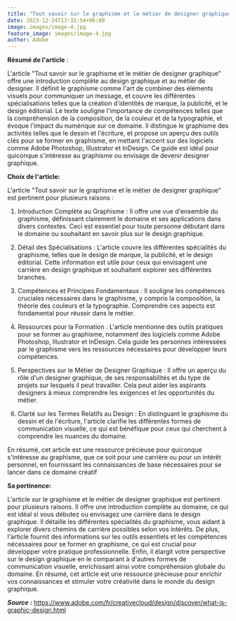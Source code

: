 ```yaml
---
title: "Tout savoir sur le graphisme et le métier de designer graphique"
date: 2023-12-24T13:32:54+06:00
image: images/image-4.jpg
feature_image: images/image-4.jpg
author: Adobe
---
```


**Résumé de l'article** :

L'article "Tout savoir sur le graphisme et le métier de designer graphique" offre une introduction complète au design graphique et au métier de designer. Il définit le graphisme comme l'art de combiner des éléments visuels pour communiquer un message, et couvre les différentes spécialisations telles que la création d'identités de marque, la publicité, et le design éditorial. Le texte souligne l'importance de compétences telles que la compréhension de la composition, de la couleur et de la typographie, et évoque l'impact du numérique sur ce domaine. Il distingue le graphisme des activités telles que le dessin et l'écriture, et propose un aperçu des outils clés pour se former en graphisme, en mettant l'accent sur des logiciels comme Adobe Photoshop, Illustrator et InDesign. Ce guide est idéal pour quiconque s'intéresse au graphisme ou envisage de devenir designer graphique.

**Choix de l'article:** 

L'article "Tout savoir sur le graphisme et le métier de designer graphique" est pertinent pour plusieurs raisons :

1. Introduction Complète au Graphisme : Il offre une vue d'ensemble du graphisme, définissant clairement le domaine et ses applications dans divers contextes. Ceci est essentiel pour toute personne débutant dans le domaine ou souhaitant en savoir plus sur le design graphique.

2. Détail des Spécialisations : L'article couvre les différentes spécialités du graphisme, telles que le design de marque, la publicité, et le design éditorial. Cette information est utile pour ceux qui envisagent une carrière en design graphique et souhaitent explorer ses différentes branches.

3. Compétences et Principes Fondamentaux : Il souligne les compétences cruciales nécessaires dans le graphisme, y compris la composition, la théorie des couleurs et la typographie. Comprendre ces aspects est fondamental pour réussir dans le métier.

4. Ressources pour la Formation : L'article mentionne des outils pratiques pour se former au graphisme, notamment des logiciels comme Adobe Photoshop, Illustrator et InDesign. Cela guide les personnes intéressées par le graphisme vers les ressources nécessaires pour développer leurs compétences.

5. Perspectives sur le Métier de Designer Graphique : Il offre un aperçu du rôle d'un designer graphique, de ses responsabilités et du type de projets sur lesquels il peut travailler. Cela peut aider les aspirants designers à mieux comprendre les exigences et les opportunités du métier.

6. Clarté sur les Termes Relatifs au Design : En distinguant le graphisme du dessin et de l'écriture, l'article clarifie les différentes formes de communication visuelle, ce qui est bénéfique pour ceux qui cherchent à comprendre les nuances du domaine.

En résumé, cet article est une ressource précieuse pour quiconque s'intéresse au graphisme, que ce soit pour une carrière ou pour un intérêt personnel, en fournissant les connaissances de base nécessaires pour se lancer dans ce domaine créatif

**Sa pertinence:**

L'article sur le graphisme et le métier de designer graphique est pertinent pour plusieurs raisons. Il offre une introduction complète au domaine, ce qui est idéal si vous débutez ou envisagez une carrière dans le design graphique. Il détaille les différentes spécialités du graphisme, vous aidant à explorer divers chemins de carrière possibles selon vos intérêts. De plus, l'article fournit des informations sur les outils essentiels et les compétences nécessaires pour se former en graphisme, ce qui est crucial pour développer votre pratique professionnelle. Enfin, il élargit votre perspective sur le design graphique en le comparant à d'autres formes de communication visuelle, enrichissant ainsi votre compréhension globale du domaine. En résumé, cet article est une ressource précieuse pour enrichir vos connaissances et stimuler votre créativité dans le monde du design graphique.


***Source :***
https://www.adobe.com/fr/creativecloud/design/discover/what-is-graphic-design.html










